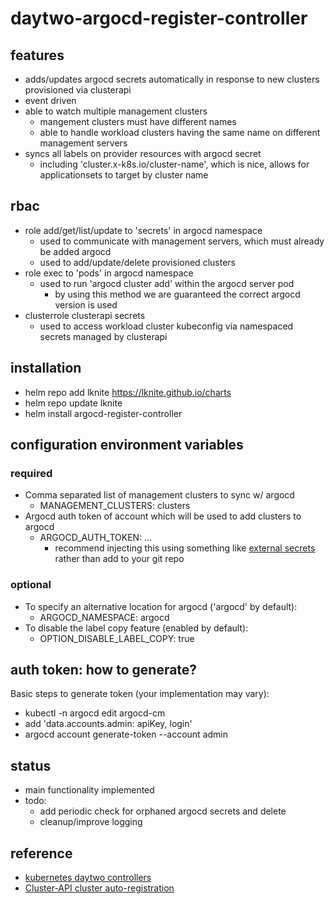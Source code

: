 # daytwo-argocd-register-controller

## features ##
- adds/updates argocd secrets automatically in response to new clusters provisioned via clusterapi
- event driven
- able to watch multiple management clusters
  - mangement clusters must have different names
  - able to handle workload clusters having the same name on different management servers
- syncs all labels on provider resources with argocd secret
  - including 'cluster.x-k8s.io/cluster-name', which is nice, allows for applicationsets to target by cluster name

## rbac ##
- role add/get/list/update to 'secrets' in argocd namespace
  - used to communicate with management servers, which must already be added argocd
  - used to add/update/delete provisioned clusters
- role exec to 'pods' in argocd namespace
  - used to run 'argocd cluster add' within the argocd server pod
    - by using this method we are guaranteed the correct argocd version is used
- clusterrole clusterapi secrets
  - used to access workload cluster kubeconfig via namespaced secrets managed by clusterapi

## installation ##
- helm repo add lknite https://lknite.github.io/charts
- helm repo update lknite
- helm install argocd-register-controller

## configuration environment variables ##
### required ###
- Comma separated list of management clusters to sync w/ argocd
  - MANAGEMENT_CLUSTERS: clusters
- Argocd auth token of account which will be used to add clusters to argocd
  - ARGOCD_AUTH_TOKEN: ...
    - recommend injecting this using something like [external secrets](https://external-secrets.io/) rather than add to your git repo

### optional ###
- To specify an alternative location for argocd ('argocd' by default):
  - ARGOCD_NAMESPACE: argocd
- To disable the label copy feature (enabled by default):
  - OPTION_DISABLE_LABEL_COPY: true

## auth token: how to generate? ##
Basic steps to generate token (your implementation may vary):
- kubectl -n argocd edit argocd-cm
- add 'data.accounts.admin: apiKey, login'
- argocd account generate-token --account admin
  
## status ##
- main functionality implemented
- todo:
  - add periodic check for orphaned argocd secrets and delete
  - cleanup/improve logging

## reference ##
- [kubernetes daytwo controllers](https://www.travisloyd.xyz/2023/07/08/kubernetes-daytwo-controllers/)
- [Cluster-API cluster auto-registration](https://github.com/argoproj/argo-cd/issues/9033)
